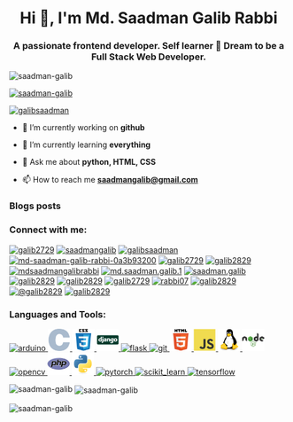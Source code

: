 <h1 align="center">Hi 👋, I'm Md. Saadman Galib Rabbi</h1>
<h3 align="center">A passionate frontend developer. Self learner 🌟 Dream to be a Full Stack Web Developer.</h3>

<p align="left"> <img src="https://komarev.com/ghpvc/?username=saadman-galib&label=Profile%20views&color=0e75b6&style=flat" alt="saadman-galib" /> </p>

<p align="left"> <a href="https://github.com/ryo-ma/github-profile-trophy"><img src="https://github-profile-trophy.vercel.app/?username=saadman-galib" alt="saadman-galib" /></a> </p>

<p align="left"> <a href="https://twitter.com/galibsaadman" target="blank"><img src="https://img.shields.io/twitter/follow/galibsaadman?logo=twitter&style=for-the-badge" alt="galibsaadman" /></a> </p>

- 🔭 I’m currently working on **github**

- 🌱 I’m currently learning **everything**

- 💬 Ask me about **python, HTML, CSS**

- 📫 How to reach me **saadmangalib@gmail.com**

### Blogs posts
<!-- BLOG-POST-LIST:START -->
<!-- BLOG-POST-LIST:END -->

<h3 align="left">Connect with me:</h3>
<p align="left">
<a href="https://codepen.io/galib2729" target="blank"><img align="center" src="https://cdn.jsdelivr.net/npm/simple-icons@3.0.1/icons/codepen.svg" alt="galib2729" height="30" width="40" /></a>
<a href="https://dev.to/saadmangalib" target="blank"><img align="center" src="https://cdn.jsdelivr.net/npm/simple-icons@3.0.1/icons/dev-dot-to.svg" alt="saadmangalib" height="30" width="40" /></a>
<a href="https://twitter.com/galibsaadman" target="blank"><img align="center" src="https://cdn.jsdelivr.net/npm/simple-icons@3.0.1/icons/twitter.svg" alt="galibsaadman" height="30" width="40" /></a>
<a href="https://linkedin.com/in/md-saadman-galib-rabbi-0a3b93200" target="blank"><img align="center" src="https://cdn.jsdelivr.net/npm/simple-icons@3.0.1/icons/linkedin.svg" alt="md-saadman-galib-rabbi-0a3b93200" height="30" width="40" /></a>
<a href="https://stackoverflow.com/users/galib2729" target="blank"><img align="center" src="https://cdn.jsdelivr.net/npm/simple-icons@3.0.1/icons/stackoverflow.svg" alt="galib2729" height="30" width="40" /></a>
<a href="https://codesandbox.com/galib2829" target="blank"><img align="center" src="https://cdn.jsdelivr.net/npm/simple-icons@3.0.1/icons/codesandbox.svg" alt="galib2829" height="30" width="40" /></a>
<a href="https://kaggle.com/mdsaadmangalibrabbi" target="blank"><img align="center" src="https://cdn.jsdelivr.net/npm/simple-icons@3.0.1/icons/kaggle.svg" alt="mdsaadmangalibrabbi" height="30" width="40" /></a>
<a href="https://fb.com/md.saadman.galib.1" target="blank"><img align="center" src="https://cdn.jsdelivr.net/npm/simple-icons@3.0.1/icons/facebook.svg" alt="md.saadman.galib.1" height="30" width="40" /></a>
<a href="https://instagram.com/saadman.galib" target="blank"><img align="center" src="https://cdn.jsdelivr.net/npm/simple-icons@3.0.1/icons/instagram.svg" alt="saadman.galib" height="30" width="40" /></a>
<a href="https://dribbble.com/galib2829" target="blank"><img align="center" src="https://cdn.jsdelivr.net/npm/simple-icons@3.0.1/icons/dribbble.svg" alt="galib2829" height="30" width="40" /></a>
<a href="https://www.codechef.com/users/galib2829" target="blank"><img align="center" src="https://cdn.jsdelivr.net/npm/simple-icons@3.1.0/icons/codechef.svg" alt="galib2829" height="30" width="40" /></a>
<a href="https://www.hackerrank.com/galib2729" target="blank"><img align="center" src="https://cdn.jsdelivr.net/npm/simple-icons@3.0.1/icons/hackerrank.svg" alt="galib2729" height="30" width="40" /></a>
<a href="https://codeforces.com/profile/rabbi07" target="blank"><img align="center" src="https://cdn.jsdelivr.net/npm/simple-icons@3.0.1/icons/codeforces.svg" alt="rabbi07" height="30" width="40" /></a>
<a href="https://www.leetcode.com/galib2829" target="blank"><img align="center" src="https://cdn.jsdelivr.net/npm/simple-icons@3.0.1/icons/leetcode.svg" alt="galib2829" height="30" width="40" /></a>
<a href="https://www.hackerearth.com/@galib2829" target="blank"><img align="center" src="https://cdn.jsdelivr.net/npm/simple-icons@3.0.1/icons/hackerearth.svg" alt="@galib2829" height="30" width="40" /></a>
<a href="https://auth.geeksforgeeks.org/user/galib2829" target="blank"><img align="center" src="https://cdn.jsdelivr.net/npm/simple-icons@3.0.1/icons/geeksforgeeks.svg" alt="galib2829" height="30" width="40" /></a>
</p>

<h3 align="left">Languages and Tools:</h3>
<p align="left"> <a href="https://www.arduino.cc/" target="_blank"> <img src="https://cdn.worldvectorlogo.com/logos/arduino-1.svg" alt="arduino" width="40" height="40"/> </a> <a href="https://www.cprogramming.com/" target="_blank"> <img src="https://raw.githubusercontent.com/devicons/devicon/master/icons/c/c-original.svg" alt="c" width="40" height="40"/> </a> <a href="https://www.w3schools.com/css/" target="_blank"> <img src="https://raw.githubusercontent.com/devicons/devicon/master/icons/css3/css3-original-wordmark.svg" alt="css3" width="40" height="40"/> </a> <a href="https://www.djangoproject.com/" target="_blank"> <img src="https://raw.githubusercontent.com/devicons/devicon/master/icons/django/django-original.svg" alt="django" width="40" height="40"/> </a> <a href="https://flask.palletsprojects.com/" target="_blank"> <img src="https://www.vectorlogo.zone/logos/pocoo_flask/pocoo_flask-icon.svg" alt="flask" width="40" height="40"/> </a> <a href="https://git-scm.com/" target="_blank"> <img src="https://www.vectorlogo.zone/logos/git-scm/git-scm-icon.svg" alt="git" width="40" height="40"/> </a> <a href="https://www.w3.org/html/" target="_blank"> <img src="https://raw.githubusercontent.com/devicons/devicon/master/icons/html5/html5-original-wordmark.svg" alt="html5" width="40" height="40"/> </a> <a href="https://developer.mozilla.org/en-US/docs/Web/JavaScript" target="_blank"> <img src="https://raw.githubusercontent.com/devicons/devicon/master/icons/javascript/javascript-original.svg" alt="javascript" width="40" height="40"/> </a> <a href="https://www.linux.org/" target="_blank"> <img src="https://raw.githubusercontent.com/devicons/devicon/master/icons/linux/linux-original.svg" alt="linux" width="40" height="40"/> </a> <a href="https://nodejs.org" target="_blank"> <img src="https://raw.githubusercontent.com/devicons/devicon/master/icons/nodejs/nodejs-original-wordmark.svg" alt="nodejs" width="40" height="40"/> </a> <a href="https://opencv.org/" target="_blank"> <img src="https://www.vectorlogo.zone/logos/opencv/opencv-icon.svg" alt="opencv" width="40" height="40"/> </a> <a href="https://www.php.net" target="_blank"> <img src="https://raw.githubusercontent.com/devicons/devicon/master/icons/php/php-original.svg" alt="php" width="40" height="40"/> </a> <a href="https://www.python.org" target="_blank"> <img src="https://raw.githubusercontent.com/devicons/devicon/master/icons/python/python-original.svg" alt="python" width="40" height="40"/> </a> <a href="https://pytorch.org/" target="_blank"> <img src="https://www.vectorlogo.zone/logos/pytorch/pytorch-icon.svg" alt="pytorch" width="40" height="40"/> </a> <a href="https://scikit-learn.org/" target="_blank"> <img src="https://upload.wikimedia.org/wikipedia/commons/0/05/Scikit_learn_logo_small.svg" alt="scikit_learn" width="40" height="40"/> </a> <a href="https://www.tensorflow.org" target="_blank"> <img src="https://www.vectorlogo.zone/logos/tensorflow/tensorflow-icon.svg" alt="tensorflow" width="40" height="40"/> </a> </p>

<p><img align="left" src="https://github-readme-stats.vercel.app/api/top-langs?username=saadman-galib&show_icons=true&locale=en&layout=compact" alt="saadman-galib" /></p>

<p>&nbsp;<img align="center" src="https://github-readme-stats.vercel.app/api?username=saadman-galib&show_icons=true&locale=en" alt="saadman-galib" /></p>

<p><img align="center" src="https://github-readme-streak-stats.herokuapp.com/?user=saadman-galib&" alt="saadman-galib" /></p>

